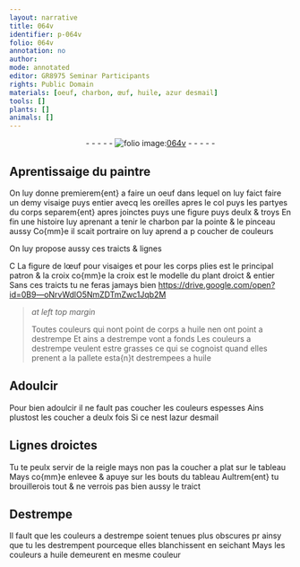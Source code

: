```yaml
---
layout: narrative
title: 064v
identifier: p-064v
folio: 064v
annotation: no
author:
mode: annotated
editor: GR8975 Seminar Participants
rights: Public Domain
materials: [oeuf, charbon, œuf, huile, azur desmail]
tools: []
plants: []
animals: []
---
```


<div class="folio" align="center">- - - - - <a href="http://gallica.bnf.fr/ark:/12148/btv1b10500001g/f134.image" target="_blank"><img src="https://cu-mkp.github.io/2017-workshop-edition/assets/photo-icon.png" alt="folio image: " style="display:inline-block; margin-bottom:-3px;"/>064v</a> - - - - - </div>    

## Aprentissaige du <span class="pro">paintre</span>

 
On luy donne premierem{ent} a faire un <span class="m">oeuf</span> dans lequel on luy faict faire un demy visaige puys entier avecq les oreilles apres le col puys les partyes du corps separem{ent} apres joinctes puys une figure puys deulx & troys En fin une histoire luy aprenant a tenir le <span class="m">charbon</span> par la pointe & le pinceau aussy Co{mm}e il scait portraire on luy aprend a p coucher de couleurs
 
On luy propose aussy ces traicts & lignes
 
C La figure de l<span class="m">œuf</span> pour visaiges et pour les corps plies est le principal patron & la croix co{mm}e la croix est le modelle du plant droict & entier Sans ces traicts tu ne feras jamays bien
   https://drive.google.com/open?id=0B9—oNrvWdlO5NmZDTmZwc1Jqb2M  
> *at left top margin*
> 
>   Toutes couleurs qui nont point de corps a <span class="m">huile</span> nen ont point a destrempe Et ains a destrempe vont a fonds Les couleurs a destrempe veulent estre grasses ce qui se cognoist quand elles prenent a la pallete esta{n}t destrempees a <span class="m">huile</span>
    

## Adoulcir

 
Pour bien adoulcir il ne fault pas coucher les couleurs espesses Ains plustost les coucher a deulx fois Si ce nest l<span class="m">azur desmail</span>
    

## Lignes droictes

 
Tu te peulx servir de la reigle mays non pas la coucher a plat sur le tableau Mays co{mm}e enlevee & apuye sur les bouts du tableau Aultrem{ent} tu brouillerois tout & ne verrois pas bien aussy le traict
    

## Destrempe

 
Il fault que les couleurs a destrempe soient tenues plus obscures pr ainsy que tu les destrempent pourceque elles blanchissent en seichant Mays les couleurs a <span class="m">huile</span> demeurent en mesme couleur
 